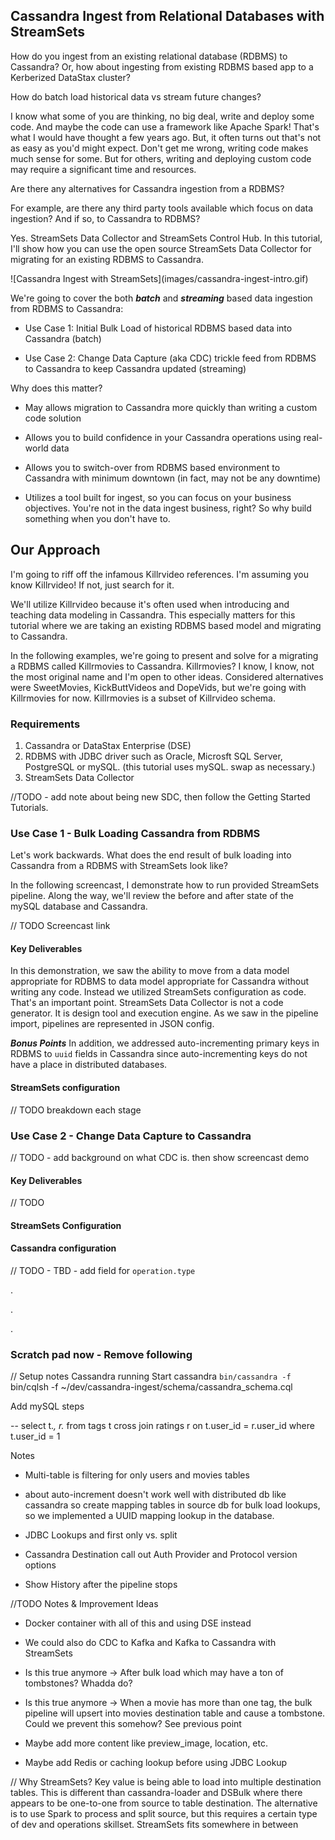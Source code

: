 ## Cassandra Ingest from Relational Databases with StreamSets

How do you ingest from an existing relational database (RDBMS) to Cassandra?  Or, how about ingesting from existing RDBMS based app to a Kerberized DataStax cluster?  

How do batch load historical data vs stream future changes?

I know what some of you are thinking, no big deal, write and deploy some code.  And maybe the code can use a framework like Apache Spark!  That's what I would have thought a few years ago. But, it often turns out that's not as easy as you'd might expect.  Don't get me wrong, writing code makes much sense for some.  But for others, writing and deploying custom code may require a significant time and resources.  

Are there any alternatives for Cassandra ingestion from a RDBMS?

For example, are there any third party tools available which focus on data ingestion?  And if so,  to Cassandra to RDBMS?  

Yes.  StreamSets Data Collector and StreamSets Control Hub.  In this tutorial, I'll show how you can use the open source StreamSets Data Collector for migrating for an existing RDBMS to Cassandra.


<todo insert screenshot or animated gif>
![Cassandra Ingest with StreamSets](images/cassandra-ingest-intro.gif)

We're going to cover the both **_batch_** and **_streaming_** based  data ingestion from RDBMS to Cassandra:

* Use Case 1: Initial Bulk Load of historical RDBMS based data into Cassandra (batch)

* Use Case 2: Change Data Capture (aka CDC) trickle feed from RDBMS to Cassandra to keep Cassandra updated (streaming)

Why does this matter?

* May allows migration to Cassandra more quickly than writing a custom code solution

* Allows you to build confidence in your Cassandra operations using real-world data

* Allows you to switch-over from RDBMS based environment to Cassandra with minimum downtown (in fact, may not be any downtime)

* Utilizes a tool built for ingest, so you can focus on your business objectives.  You're not in the data ingest business, right?  So why build something when you don't have to.


## Our Approach

I'm going to riff off the infamous Killrvideo references.  I'm assuming you know Killrvideo!  If not, just search for it.  

We'll utilize Killrvideo because it's often used when introducing and teaching data modeling in Cassandra.  This especially matters for this tutorial where we are taking an existing RDBMS based model and migrating to Cassandra.  

In the following examples, we're going to present and solve for a migrating a RDBMS called Killrmovies to Cassandra.  Killrmovies?  I know, I know, not the most original name and I'm open to other ideas.  Considered alternatives were SweetMovies, KickButtVideos and DopeVids, but we're going with Killrmovies for now.  Killrmovies is a subset of Killrvideo schema.   


### Requirements

1. Cassandra or DataStax Enterprise (DSE)
2. RDBMS with JDBC driver such as Oracle, Microsft SQL Server, PostgreSQL or mySQL.  (this tutorial uses mySQL.  swap as necessary.)
3. StreamSets Data Collector

//TODO - add note about being new SDC, then follow the Getting Started Tutorials.

### Use Case 1 - Bulk Loading Cassandra from RDBMS

Let's work backwards.  What does the end result of bulk loading into Cassandra from a RDBMS with StreamSets look like?

In the following screencast, I demonstrate how to run provided StreamSets pipeline.  Along the way, we'll review the before and after state of the mySQL database and Cassandra.

// TODO Screencast link


#### Key Deliverables

In this demonstration, we saw the ability to move from a data model appropriate for RDBMS to data model appropriate for Cassandra without writing any code. Instead we utilized StreamSets configuration as code.  That's an important point.  StreamSets Data Collector is not a code generator.  It is design tool and execution engine.  As we saw in the pipeline import, pipelines are represented in JSON config.  

**_Bonus Points_** In addition, we addressed auto-incrementing primary keys in RDBMS to `uuid` fields in Cassandra since auto-incrementing keys do not have a place in distributed databases.

#### StreamSets configuration
// TODO breakdown each stage








### Use Case 2 - Change Data Capture to Cassandra

// TODO - add background on what CDC is.  then show screencast demo

#### Key Deliverables

// TODO

#### StreamSets Configuration

#### Cassandra configuration
// TODO - TBD - add field for `operation.type`







.








.







.

### Scratch pad now - Remove following

// Setup notes
Cassandra running
Start cassandra `bin/cassandra -f`
bin/cqlsh -f ~/dev/cassandra-ingest/schema/cassandra_schema.cql

Add mySQL steps

-- select t.*, r.* from tags t cross join ratings r on t.user_id = r.user_id where t.user_id = 1


Notes

* Multi-table is filtering for only users and movies tables

* about auto-increment doesn't work well with distributed db like cassandra so create mapping tables in source db for bulk load lookups, so we implemented a UUID mapping lookup in the database.

* JDBC Lookups and first only vs. split

* Cassandra Destination call out Auth Provider and Protocol version options

* Show History after the pipeline stops




//TODO Notes & Improvement Ideas

* Docker container with all of this and using DSE instead

* We could also do CDC to Kafka and Kafka to Cassandra with StreamSets

* Is this true anymore -> After bulk load which may have a ton of tombstones?  Whadda do?

* Is this true anymore -> When a movie has more than one tag, the bulk pipeline will upsert into movies destination table and cause a tombstone.  Could we prevent this somehow?  See previous point


* Maybe add more content like preview_image, location, etc.

* Maybe add Redis or caching lookup before using JDBC Lookup



// Why StreamSets?
Key value is being able to load into multiple destination tables.  This is different than cassandra-loader and DSBulk where there appears to be one-to-one from source to table destination.  The alternative is to use Spark to process and split source, but this requires a certain type of dev and operations skillset.  StreamSets fits somewhere in between

